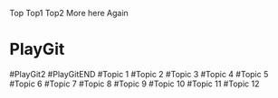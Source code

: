 Top
Top1
Top2
More here
Again
# PlayGit
#PlayGit2
#PlayGitEND
#Topic 1
#Topic 2
#Topic 3
#Topic 4
#Topic 5
#Topic 6
#Topic 7
#Topic 8
#Topic 9
#Topic 10
#Topic 11
#Topic 12
